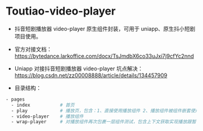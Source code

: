 # Toutiao-video-player

- 抖音短剧播放器 video-player 原生组件封装，可用于 uniapp、原生抖小短剧项目使用。

- 官方对接文档：<https://bytedance.larkoffice.com/docx/TsJmdbX6co33uJxi7j9cfYc2nnd>

- Uniapp 对接抖音短剧播放器 video-player 坑点解决：<https://blog.csdn.net/zz00008888/article/details/134457909>

- 目录结构：

```sh
- pages
  - index           # 首页
  - play            # 播放页，包含：1、直接使用播放组件 2、播放组件被组件嵌套使用
  - video-player    # 播放组件
  - wrap-player     # 对播放组件再次包裹一层组件测试，包含上下文获取实现播放跟暂停
```
